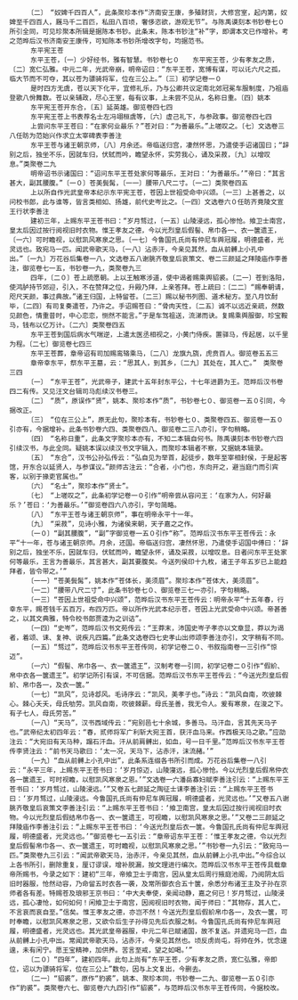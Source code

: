 <!-- { "loadSidebar": true } -->
      　　〔二〕　“奴婢千四百人”，此条聚珍本作“济南安王康，多殖财货，大修宫室，起内第，奴婢至千四百人，厩马千二百匹，私田八百顷，奢侈恣欲，游观无节”。与陈禹谟刻本书钞卷七０所引全同，可见珍聚本所辑是据陈本书钞。此条末，陈本书钞注“补”字，即谓本文已作增补。考之范晔后汉书济南安王康传，可知陈本书钞所增改字句，均据范书。
      　　东平宪王苍
      　　东平王苍，〔一〕少好经书，雅有智慧。书钞卷七０　　东平宪王苍，少有孝友之质，〔二〕宽仁弘雅。中元二年，光武帝崩，明帝诏曰：“东平王苍，宽博有谋，可以讬六尺之孤，临大节而不可夺，其以苍为骠骑将军，位在三公上。”〔三〕初学记卷一０
      　　是时四方无虞，苍以天下化平，宜修礼乐，乃与公卿共议定南北郊冠冕车服制度，乃祖庙登歌八佾舞数。苍以亲辅政，尽心王室，每有议事，上未尝不见从，名称日重。〔四〕姚本
      　　东平宪王苍开东合，〔五〕延英雄。御览卷四七四
      　　东平宪王苍上书表荐名士左冯翊桓虞等，〔六〕虚己礼下，与参政事。御览卷四七四
      　　上尝问东平王苍曰：“在家何业最乐？”苍对曰：“为善最乐。”上嗟叹之。〔七〕文选卷三八任昉为范始兴作求立太宰碑表李善注
      　　东平王苍与诸王朝京师，〔八〕月余还。帝临送归宫，凄然怀思，乃遣使手诏诸国曰；“辞别之后，独坐不乐，因就车归，伏轼而吟，瞻望永怀，实劳我心，诵及采菽，〔九〕以增叹息。”类聚卷二九
      　　明帝诏书示诸国曰：“诏问东平王苍处家何等最乐，王对曰：‘为善最乐。’”帝曰：“其言甚大，副其腰腹。”〔一０〕苍美鬓髯，〔一一〕腰带八尺二寸。〔一二〕类聚卷四五
      　　上以所自作光武皇帝本纪示东平宪王苍，苍因上世祖受命中兴颂。〔一三〕上甚善之，以问校书郎，此与谁等，皆言类相如、扬雄，前代史岑比之。〔一四〕文选卷六０任昉齐竟陵文宣王行状李善注
      　　建初三年，上赐东平王苍书曰：“岁月骛过，〔一五〕山陵浸远，孤心惨怆。飨卫士南宫，皇太后因过按行阅视旧时衣物。惟王孝友之德，今以光烈皇后假髻、帛巾各一、衣一箧遗王，〔一六〕可时瞻视，以慰凯风寒泉之思。〔一七〕今鲁国孔氏尚有仲尼车舆冠履，明德盛者，光灵远也。致宛马一匹。闻武帝歌天马，〔一八〕沾赤汗，今亲见其然，血从前髆上小孔中出。”〔一九〕万花谷后集卷一八，文选卷五八谢朓齐敬皇后哀策文、卷二三颜延之拜陵庙作李善注，御览卷七一五，书钞卷一九，类聚卷九三
      　　四年，〔二０〕苍上疏愿朝。上以王触寒涉道，使中谒者赐乘舆貂裘。〔二一〕苍到洛阳，使鸿胪持节郊迎，引入，不在赞拜之位，升殿乃拜，上亲答拜。苍上疏曰：〔二二〕“赐奉朝请，咫尺天颜，事过典故。”诸王归国，上特留苍。〔二三〕赐以秘书列图、道术秘方。至八月饮酎毕，〔二四〕有司复奏遣苍，乃许之。手诏赐苍曰：“骨肉天性，〔二五〕诚不以远近亲疏，然数见颜色，情重昔时，中心恋恋，恻然不能言。”于是车驾祖送，流涕而诀。复赐乘舆服御，珍宝鞍马，钱布以亿万计。〔二六〕类聚卷四五
      　　东平王苍到国后病水气喘逆，上遣太医丞相视之，小黄门侍疾。置驿马，传起居，以千里为程。〔二七〕御览卷七四三
      　　东平王苍葬，章帝诏有司加赐鸾辂乘马，〔二八〕龙旗九旒，虎贲百人。御览卷五五三
      　　章帝幸东平，祭东平王墓，云：“思其人，到其乡，〔二九〕其处在，其人亡。”　类聚卷三四
      　　〔一〕　“东平王苍”，光武帝子，建武十五年封东平公，十七年进爵为王。范晔后汉书卷四二有传。又见汪文台辑司马彪续汉书卷三。
      　　〔二〕　“质”，原误作“贤”，姚本、聚珍本作“质”，书钞卷七０、御览卷一五０引同，今据改正。
      　　〔三〕　“位在三公上”，原无此句，聚珍本有，书钞卷七０、类聚卷四五、御览卷一五０引亦有，今据增补。此条书钞卷六四、类聚卷四八、御览卷二三八亦引，字句稍略。
      　　〔四〕　“名称日重”，此条文字聚珍本亦有，不知二本辑自何书。陈禹谟刻本书钞卷六四引续汉书，与此全同。疑姚本误以续汉书文字辑入，而聚珍本辑者不察，又据姚本辑录。
      　　〔五〕　“东合”，汉书公孙弘传云：“弘自见为举首，起徒步，数年至宰相封侯，于是起客馆，开东合以延贤人，与参谋议。”颜师古注云：“合者，小门也，东向开之，避当庭门而引宾客，以别于掾吏官属也。”
      　　〔六〕　“名士”，聚珍本作“贤士”。
      　　〔七〕　“上嗟叹之”，此条初学记卷一０引作“明帝尝从容问王：‘在家为人，何好最乐？’苍曰：‘为善最乐。’”御览卷四六八亦引，字句简略。
      　　〔八〕　“东平王苍与诸王朝京师”，事在明帝永平十一年。
      　　〔九〕　“采菽”，见诗小雅，为诸侯来朝，天子嘉之之作。
      　　〔一０〕“副其腰腹”，“副”字御览卷一五０引作“称”。范晔后汉书东平王苍传云：永平“十一年，苍与诸王朝京师。月余，还国。帝临送归宫，凄然怀思，乃遣使手诏国中傅曰：‘辞别之后，独坐不乐，因就车归，伏轼而吟，瞻望永怀，诵及采菽，以增叹息。日者问东平王处家何等最乐，王言为善最乐，其言甚大，副其要腹矣。今送列侯印十九枚，诸王子年五岁已上能趋拜者，皆令带之。’”
      　　〔一一〕“苍美鬓髯”，姚本作“苍体长，美须眉”。聚珍本作“苍体大，美须眉”。
      　　〔一二〕“腰带八尺二寸”，此条书钞卷七０、御览卷三七一亦引，字句稍略。
      　　〔一三〕“苍因上世祖受命中兴颂”，范晔后汉书东平王苍传云：明帝永平“十五年春，行幸东平，赐苍钱千五百万，布四万匹。帝以所作光武本纪示苍，苍因上光武受命中兴颂。帝甚善之，以其文典雅，特令校书郎贾逵为之训诂”。
      　　〔一四〕“史岑”，范晔后汉书文苑传云：“王莽末，沛国史岑子孝亦以文章显，莽以为谒者，着颂、诔、复神、说疾凡四篇。”此条文选卷四七史孝山出师颂李善注亦引，文字稍有不同。
      　　〔一五〕“骛过”，范晔后汉书东平王苍传同，初学记卷二０、书叙指南卷一三引作“惊迈”。
      　　〔一六〕“假髻、帛巾各一、衣一箧遗王”，汉制考卷一引同，初学记卷二０引作“假紒、帛中衣各一箧遗王”。初学记所引有误，不可信据。范晔后汉书东平王苍传云：“今送光烈皇后假紒、帛巾各一，及衣一箧。”
      　　〔一七〕“凯风”，见诗邶风。毛诗序云：“凯风，美孝子也。”诗云：“凯风自南，吹彼棘心。棘心夭夭，母氏劬劳。凯风自南，吹彼棘薪。母氏圣善，我无令人。爰有寒泉，在浚之下。有子七人，母氏劳苦。”
      　　〔一八〕“天马”，汉书西域传云：“宛别邑七十余城，多善马。马汗血，言其先天马子也。”武帝纪太初四年云：“春，贰师将军广利斩大宛王首，获汗血马来。作西极天马之歌。”应劭注云：“大宛旧有天马种，蹋石汗血。汗从前肩髆出，如血，号一日千里。”范晔后汉书东平王苍传李贤注云：“前书天马歌曰：‘太一况，天马下，沾赤汗，沫流赭。’”
      　　〔一九〕“血从前髆上小孔中出”，此条系连缀各书所引而成。万花谷后集卷一八引云：“永平三年，上赐东平王苍书曰：‘岁月惊迈，山陵寖远，孤心惨怆。今以光烈皇后假帛仲衣各一箧遗王，可时视瞻，以慰凯风寒泉之恩。’”文选卷一六潘岳寡妇赋李善注引云：“上赐东平王苍书曰：‘岁月骛过，山陵浸远。’”又卷五七颜延之陶征士诔李善注引云：“上赐东平王苍书曰：‘岁月骛过，山陵浸远。今鲁国孔氏尚有仲尼车舆冠履，明德盛者，光灵远也。’”又卷五八谢朓齐敬皇后哀策文李善注引云：“上赐东平王苍书曰：‘飨卫南宫，皇太后因过按行阅视旧时衣物。今以光烈皇后假结帛巾各一、衣一箧遗王，可视瞻，以慰凯风寒泉之思。’”又卷二三颜延之拜陵庙作李善注引云：“上赐东平王苍书曰：‘今送光烈皇后衣一箧。今鲁国孔氏尚有仲尼车舆冠履，明德盛者，光灵远也。’”御览卷七一五引云：“章帝诏东平王苍：‘惟王孝友之德，令以光烈皇后假髻帛巾各一、衣一箧遗王，可时瞻视，以慰凯风寒泉之思。’”书钞卷一九引云：“致宛马一匹。”类聚卷九三引云：“闻武帝歌天马，治赤汗，今亲见其然，血从前髆上小孔中出。”今综合以上各书所引，删除重复，厘订谬误，增补脱漏，按文理进行编次。范晔后汉书东平王苍传具载章帝所赐书，今录之如下：建初“三年，帝飨卫士于南宫，因从皇太后周行掖庭池阁，乃阅阴太后旧时器服，怆然动容，乃命留五时衣各一袭，及常所御衣合五十箧，余悉分布诸王主及子孙在京师者各有差。特赐苍及琅邪王京书曰：‘中大夫奉使，亲闻动静，嘉之何已！岁月骛过，山陵浸远，孤心凄怆，如何如何！闲飨卫士于南宫，因阅视旧时衣物，闻于师曰：“其物存，其人亡，不言哀而哀自至。”信矣。惟王孝友之德，亦岂不然！今送光烈皇后假紒帛巾各一，及衣一箧，可时奉瞻，以慰凯风寒泉之思，又欲令后生子孙得见先后衣服之制。今鲁国孔氏尚有仲尼车舆冠履，明德盛者，光灵远也。其光武皇帝器服，中元二年已赋诸国，故不复送。并遗宛马一匹，血从前髆上小孔中出。常闻武帝歌天马，沾赤汗，今亲见其然也。顷反虏尚屯，将帅在外，忧念遑遑，未有闲宁。愿王宝精神，加供养。苦言至戒，望之如喝。’”
      　　〔二０〕“四年”，建初四年。此句上尚有“东平王苍，少有孝友之质，宽仁弘雅，帝即位，诏以为骠骑将军，位在三公上”数句，因与上文复出，今删去。
      　　〔二一〕“貂裘”，原作“豹裘”，姚本、聚珍本同，书钞卷一二九、御览卷一五０引亦作“豹裘”。类聚卷六七、御览卷六九四引作“貂裘”，与范晔后汉书东平王苍传同，今据校改。
